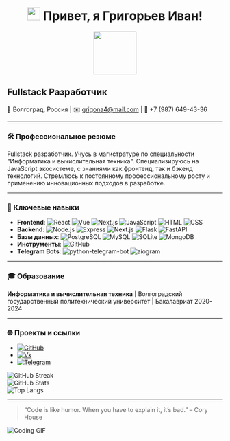 <h1 align="center">
  <img src="https://media.giphy.com/media/hvRJCLFzcasrR4ia7z/giphy.gif" width="30px"/> 
  Привет, я Григорьев Иван!
</h1>

<div id="header" align="center">
  <img src="https://media.giphy.com/media/M9gbBd9nbDrOTu1Mqx/giphy.gif" width="100"/>
</div>

<div align="center">
  <img src="https://komarev.com/ghpvc/?username=Negibkaya&style=flat-square&color=blue" alt=""/>
</div>

## Fullstack Разработчик

📍 Волгоград, Россия | ✉️ [grigona4@mail.com](mailto:grigona4@mail.com) | 📱 +7 (987) 649-43-36

---

### 🛠️ Профессиональное резюме

Fullstack разработчик. Учусь в магистратуре по специальности "Информатика и вычислительная техника". Специализируюсь на JavaScript экосистеме, с знаниями как фронтенд, так и бэкенд технологий. Стремлюсь к постоянному профессиональному росту и применению инновационных подходов в разработке.

---

### 🧩 Ключевые навыки

- **Frontend**: ![React](https://img.shields.io/badge/-React-61DAFB?logo=react&logoColor=white) ![Vue](https://img.shields.io/badge/-Vue-4FC08D?logo=vue.js&logoColor=white) ![Next.js](https://img.shields.io/badge/-Next.js-000000?logo=next.js&logoColor=white) ![JavaScript](https://img.shields.io/badge/-JavaScript-F7DF1E?logo=javascript&logoColor=white) ![HTML](https://img.shields.io/badge/-HTML-E34F26?logo=html5&logoColor=white) ![CSS](https://img.shields.io/badge/-CSS-1572B6?logo=css3&logoColor=white)
- **Backend**: ![Node.js](https://img.shields.io/badge/-Node.js-339933?logo=node.js&logoColor=white) ![Express](https://img.shields.io/badge/-Express-000000?logo=express&logoColor=white) ![Next.js](https://img.shields.io/badge/-Next.js-000000?logo=next.js&logoColor=white) ![Flask](https://img.shields.io/badge/-Flask-000000?logo=flask&logoColor=white) ![FastAPI](https://img.shields.io/badge/-FastAPI-009688?logo=fastapi&logoColor=white)
- **Базы данных**: ![PostgreSQL](https://img.shields.io/badge/-PostgreSQL-336791?logo=postgresql&logoColor=white) ![MySQL](https://img.shields.io/badge/-MySQL-4479A1?logo=mysql&logoColor=white) ![SQLite](https://img.shields.io/badge/-SQLite-003B57?logo=sqlite&logoColor=white) ![MongoDB](https://img.shields.io/badge/-MongoDB-47A248?logo=mongodb&logoColor=white)
- **Инструменты**: ![GitHub](https://img.shields.io/badge/-GitHub-181717?logo=github&logoColor=white)
- **Telegram Bots**: ![python-telegram-bot](https://img.shields.io/badge/-python--telegram--bot-2CA5E0?logo=python&logoColor=white) ![aiogram](https://img.shields.io/badge/-aiogram-2CA5E0?logo=python&logoColor=white)

---

### 🎓 Образование

**Информатика и вычислительная техника** | Волгоградский государственный политехнический университет | Бакалавриат 2020-2024

---

### 🌐 Проекты и ссылки

- [![GitHub](https://img.shields.io/badge/-GitHub-181717?logo=github&logoColor=white)](https://github.com/Negibkaya)
- [![Vk](https://img.shields.io/badge/-Vk-4680C2?logo=vk&logoColor=white)](https://vk.com/negibkiy)
- [![Telegram](https://img.shields.io/badge/-Telegram-26A5E4?logo=telegram&logoColor=white)](https://t.me/Negibkiy)

<div>
  <img src="https://github-readme-streak-stats.herokuapp.com/?user=Negibkaya&theme=radical" alt="GitHub Streak" />
  <br/>
  <img src="https://github-readme-stats.vercel.app/api?username=Negibkaya&show_icons=true&theme=radical" alt="GitHub Stats" />
  <br/>
  <img src="https://github-readme-stats.vercel.app/api/top-langs/?username=Negibkaya&layout=compact&theme=radical" alt="Top Langs" />
</div>

---

> “Code is like humor. When you have to explain it, it’s bad.” – Cory House

![Coding GIF](https://media.giphy.com/media/ZVik7pBtu9dNS/giphy.gif)
